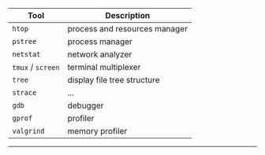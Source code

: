 | Tool   | Description       |
---------|---------------------
| `htop` | process and resources manager   |
| `pstree` | process manager |
| `netstat` | network analyzer  |
| `tmux` / `screen` | terminal multiplexer |
| `tree` | display file tree structure |
| `strace` | ... |
| `gdb`  | debugger |
| `gprof` | profiler |
| `valgrind` | memory profiler |
------------------------------
